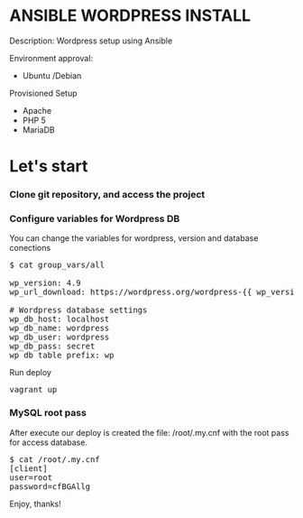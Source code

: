 <h1> ANSIBLE WORDPRESS INSTALL </h1>

Description: Wordpress setup using Ansible

Environment approval:

 - Ubuntu /Debian

Provisioned Setup

 - Apache
 - PHP 5
 - MariaDB 

<h1>Let's start</h1>

<h3>Clone git repository, and access the project</h3>

<h3>Configure variables for Wordpress DB</h3>

You can change the variables for wordpress, version and database conections

<pre>
$ cat group_vars/all

wp_version: 4.9
wp_url_download: https://wordpress.org/wordpress-{{ wp_version }}.tar.gz

# Wordpress database settings
wp_db_host: localhost
wp_db_name: wordpress
wp_db_user: wordpress
wp_db_pass: secret
wp_db_table_prefix: wp_
</pre>


Run deploy

<pre>vagrant up</pre>

<h3>MySQL root pass</h3>

After execute our deploy is created the file: <core>/root/.my.cnf</code> with the root pass for access database.

<pre>$ cat /root/.my.cnf
[client]
user=root
password=cfBGAllg
</pre>

Enjoy, thanks!
